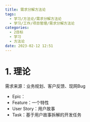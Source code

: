 ```yaml
---
title: 需求分解方法论
tags:
  - 学习/方法论/需求分解方法论
  - 学习/工作/项目管理/需求分解方法论
categories:
  - 2目标
  - 学习
  - 方法论
date: 2023-02-12 12:51
---
```

# 1. 理论

需求来源：业务规划、客户反馈、现网Bug

- Epic：
- Feature：一个特性
- User Story：用户故事
- Task：基于用户故事拆解的开发任务


